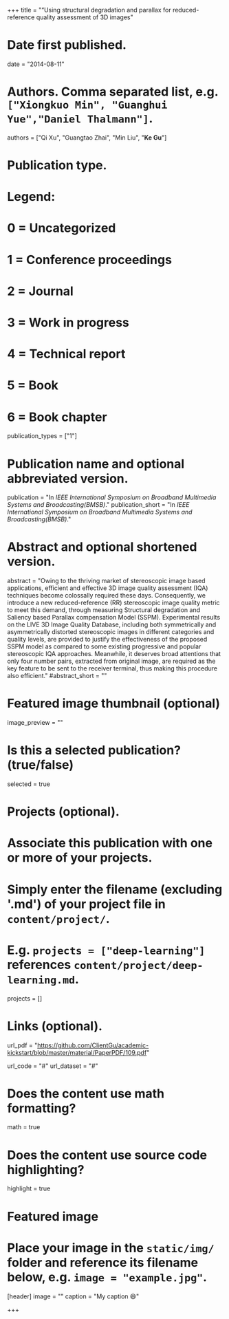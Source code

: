 +++
title = "“Using structural degradation and parallax for reduced-reference quality assessment of 3D images"

# Date first published.
date = "2014-08-11"

# Authors. Comma separated list, e.g. `["Xiongkuo Min", "Guanghui Yue","Daniel Thalmann"]`.
authors = ["Qi Xu", "Guangtao Zhai", "Min Liu", "**Ke Gu**"]
# Publication type.
# Legend:
# 0 = Uncategorized
# 1 = Conference proceedings
# 2 = Journal
# 3 = Work in progress
# 4 = Technical report
# 5 = Book
# 6 = Book chapter
publication_types = ["1"]

# Publication name and optional abbreviated version.
publication = "In *IEEE International Symposium on Broadband Multimedia Systems and Broadcasting(BMSB)*."
publication_short = "In *IEEE International Symposium on Broadband Multimedia Systems and Broadcasting(BMSB)*."

# Abstract and optional shortened version.
abstract = "Owing to the thriving market of stereoscopic image based applications, efficient and effective 3D image quality assessment (IQA) techniques become colossally required these days. Consequently, we introduce a new reduced-reference (RR) stereoscopic image quality metric to meet this demand, through measuring Structural degradation and Saliency based Parallax compensation Model (SSPM). Experimental results on the LIVE 3D Image Quality Database, including both symmetrically and asymmetrically distorted stereoscopic images in different categories and quality levels, are provided to justify the effectiveness of the proposed SSPM model as compared to some existing progressive and popular stereoscopic IQA approaches. Meanwhile, it deserves broad attentions that only four number pairs, extracted from original image, are required as the key feature to be sent to the receiver terminal, thus making this procedure also efficient."
#abstract_short = ""

# Featured image thumbnail (optional)
image_preview = ""

# Is this a selected publication? (true/false)
selected = true

# Projects (optional).
#   Associate this publication with one or more of your projects.
#   Simply enter the filename (excluding '.md') of your project file in `content/project/`.
#   E.g. `projects = ["deep-learning"]` references `content/project/deep-learning.md`.
projects = []

# Links (optional).
url_pdf = "https://github.com/ClientGu/academic-kickstart/blob/master/material/PaperPDF/109.pdf"

url_code = "#"
url_dataset = "#"


# Does the content use math formatting?
math = true

# Does the content use source code highlighting?
highlight = true

# Featured image
# Place your image in the `static/img/` folder and reference its filename below, e.g. `image = "example.jpg"`.
[header]
image = ""
caption = "My caption 😄"

+++
